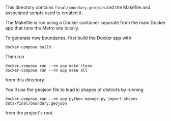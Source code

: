 This directory contains `final/boundary.geojson` and the Makefile and associated scripts used to created it.

The Makefile is run using a Docker container separate from the main Docker app that runs the Metro site locally.

To generate new boundaries, first build the Docker app with

`docker-compose build`

Then run

```
docker-compose run --rm app make clean
docker-compose run --rm app make all
```

from this directory.

You'll use the geojson file to load in shapes of districts by running

`docker-compose run --rm app python manage.py import_shapes data/final/boundary.geojson`

from the project's root.
